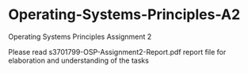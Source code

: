 # Operating-Systems-Principles-A2
Operating Systems Principles Assignment 2

Please read s3701799-OSP-Assignment2-Report.pdf report file for elaboration and understanding of the tasks
